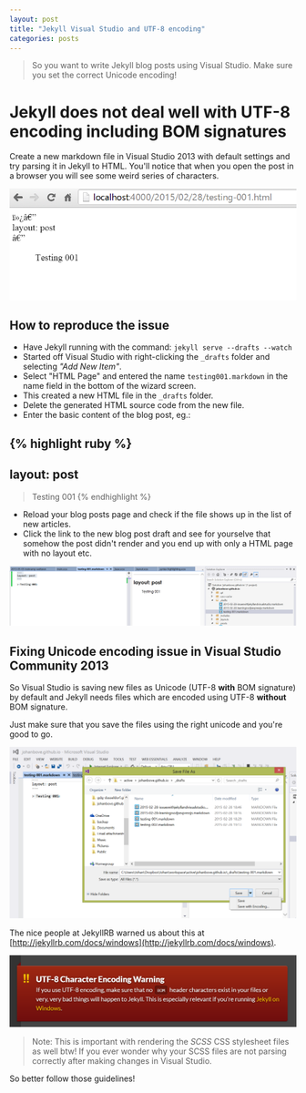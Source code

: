 ```yaml
---
layout: post
title: "Jekyll Visual Studio and UTF-8 encoding"
categories: posts
---
```


> So you want to write Jekyll blog posts using Visual Studio. Make sure you set the correct Unicode encoding!

# Jekyll does not deal well with UTF-8 encoding including BOM signatures

Create a new markdown file in Visual Studio 2013 with default settings and try parsing it in Jekyll to HTML. You'll notice that when you open the post in a browser you will see some weird series of characters.

[![What the page looks like after rendering](/images/20150228-VisualStudioJekyllMarkdownIssue001.png)](/images/20150228-VisualStudioJekyllMarkdownIssue001.png)

## How to reproduce the issue

- Have Jekyll running with the command: ``jekyll serve --drafts --watch``
- Started off Visual Studio with right-clicking the ``_drafts`` folder and selecting *"Add New Item"*.
- Select "HTML Page" and entered the name ``testing001.markdown`` in the name field in the bottom of the wizard screen.
- This created a new HTML file in the ``_drafts`` folder.
- Delete the generated HTML source code from the new file.
- Enter the basic content of the blog post, eg.:

{% highlight ruby %}
---
layout: post
---
> Testing 001
{% endhighlight %}

- Reload your blog posts page and check if the file shows up in the list of new articles.
- Click the link to the new blog post draft and see for yourselve that somehow the post didn't render and you end up with only a HTML page with no layout etc.

[![How it looks like in Visual Studio](/images/20150228-VisualStudioJekyllMarkdownIssue002.png)](/images/20150228-VisualStudioJekyllMarkdownIssue002.png)

## Fixing Unicode encoding issue in Visual Studio Community 2013

So Visual Studio is saving new files as Unicode (UTF-8 **with** BOM signature) by default and Jekyll needs files which are encoded using UTF-8 **without** BOM signature.

Just make sure that you save the files using the right unicode and you're good to go.

[![Save as encoding in Visual Studio wizard](/images/20150228-VisualStudioJekyllMarkdownIssue003.png)](/images/20150228-VisualStudioJekyllMarkdownIssue003.png)

The nice people at JekyllRB warned us about this at [http://jekyllrb.com/docs/windows](http://jekyllrb.com/docs/windows).

[![JekyllRB warning about having BOM in your UTF8 encoded files](/images/20150228-VisualStudioJekyllMarkdownIssue004.png)](/images/20150228-VisualStudioJekyllMarkdownIssue004.png)

> Note: This is important with rendering the *SCSS* CSS stylesheet files as well btw! If you ever wonder why your SCSS files are not parsing correctly after making changes in Visual Studio.

So better follow those guidelines!
